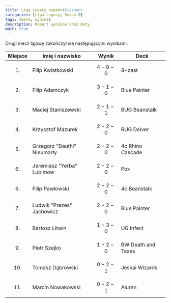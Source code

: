 ```yaml
---
title: Liga Legacy <span>#2</span>
categories: [Liga Legacy, Sezon 0]
tags: [meta, wyniki]
description: Raport wyników oraz mety.
math: true
---
```


Drugi mecz ligowy zakończył się następującymi wynikami:

|  Miejsce  | Imię i nazwisko             | Wynik       | Deck               |
|:---------:|-----------------------------|-------------|--------------------|
| $$ 1. $$  | Filip Kwiatkowski           | $$ 4-0-0 $$ | 8-cast             |
| $$ 2. $$  | Filip Adamczyk              | $$ 3-1-0 $$ | Blue Painter       |
| $$ 3. $$  | Maciej Staniszewski         | $$ 2-1-1 $$ | BUG Beanstalk      |
| $$ 4. $$  | Krzysztof Mazurek           | $$ 2-2-0 $$ | RUG Delver         |
| $$ 5. $$  | Grzegorz "Dauthi" Nieumarły | $$ 2-2-0 $$ | 4c Rhino Cascade   |
| $$ 6. $$  | Jeremiasz "Yerba" Lubimow   | $$ 2-2-0 $$ | Pox                |
| $$ 6. $$  | Filip Pawłowski             | $$ 2-2-0 $$ | 4c Beanstalk       |
| $$ 7. $$  | Ludwik "Prezes" Jachowicz   | $$ 2-2-0 $$ | Blue Painter       |
| $$ 8. $$  | Bartosz Litwin              | $$ 1-3-0 $$ | UG Infect          |
| $$ 9. $$  | Piotr Szejko                | $$ 1-2-0 $$ | BW Death and Taxes |
| $$ 10. $$ | Tomasz Dąbrowski            | $$ 0-2-1 $$ | Jeskai Wizards     |
| $$ 11. $$ | Marcin Nowakowski           | $$ 0-2-1 $$ | Aluren             |
